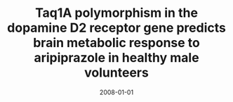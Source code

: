 ---
title: "Taq1A polymorphism in the dopamine D2 receptor gene predicts brain metabolic response to aripiprazole in healthy male volunteers"
date: 2008-01-01
authors_string: K. Kang, H. Jo, L. Shin
authors:
   - K. Kang
   - H. Jo
   - L. Shin
author_ids:
   - hang_jo
journal: 'Pharmacogenetics and Genomics'
volume: 18
issue: 
pages: 91-97
book_title: ''
publisher: ''
abstract: ""
project_id: 
paper_url: 
doi: 
data_loc: ''
code_loc: ''
file: '/assets/publications//assets/publications/'
file_name: '/assets/publications/'
type: journal_article
pub_str: ' (2008) Pharmacogenetics and Genomics 18: 91-97'
layout: publication 
---
